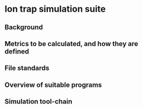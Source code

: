 # Ion trap simulation suite

## Background

## Metrics to be calculated, and how they are defined

## File standards

## Overview of suitable programs

## Simulation tool-chain
